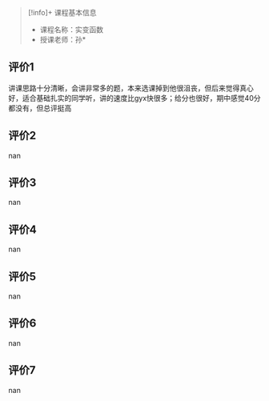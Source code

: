 >[!info]+ 课程基本信息
>
> - 课程名称：实变函数
> - 授课老师：孙*

## 评价1

讲课思路十分清晰，会讲非常多的题，本来选课掉到他很沮丧，但后来觉得真心好，适合基础扎实的同学听，讲的速度比gyx快很多；给分也很好，期中感觉40分都没有，但总评挺高
## 评价2

nan
## 评价3

nan
## 评价4

nan
## 评价5

nan
## 评价6

nan
## 评价7

nan

